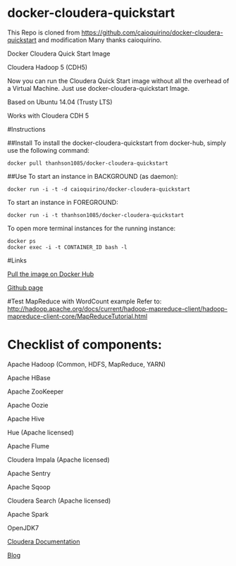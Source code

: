 docker-cloudera-quickstart
==========================

This Repo is cloned from https://github.com/caioquirino/docker-cloudera-quickstart and modification
Many thanks caioquirino.

Docker Cloudera Quick Start Image

Cloudera Hadoop 5 (CDH5)


Now you can run the Cloudera Quick Start image without all the overhead of a Virtual Machine. Just use docker-cloudera-quickstart Image.


Based on Ubuntu 14.04 (Trusty LTS) 

Works with Cloudera CDH 5

#Instructions

##Install
To install the docker-cloudera-quickstart from docker-hub, simply use the following command:
```
docker pull thanhson1085/docker-cloudera-quickstart
```
##Use
To start an instance in BACKGROUND (as daemon):
```
docker run -i -t -d caioquirino/docker-cloudera-quickstart
```
To start an instance in FOREGROUND:
```
docker run -i -t thanhson1085/docker-cloudera-quickstart
```
To open more terminal instances for the running instance:
```
docker ps
docker exec -i -t CONTAINER_ID bash -l
```

#Links

[Pull the image on Docker Hub](https://registry.hub.docker.com/u/thanhson1085/docker-cloudera-quickstart/)

[Github page](https://github.com/thanhson1085/docker-cloudera-quickstart)


#Test MapReduce with WordCount example
Refer to: http://hadoop.apache.org/docs/current/hadoop-mapreduce-client/hadoop-mapreduce-client-core/MapReduceTutorial.html

# Checklist of components:

Apache Hadoop (Common, HDFS, MapReduce, YARN)

Apache HBase

Apache ZooKeeper

Apache Oozie

Apache Hive

Hue (Apache licensed)

Apache Flume

Cloudera Impala (Apache licensed)

Apache Sentry

Apache Sqoop

Cloudera Search (Apache licensed)

Apache Spark

OpenJDK7

[Cloudera Documentation](http://www.cloudera.com/content/cloudera/en/documentation/core/latest/)

[Blog](http://sonnguyen.ws/install-cloudera-hadoop-in-ubuntu-14-04/)
